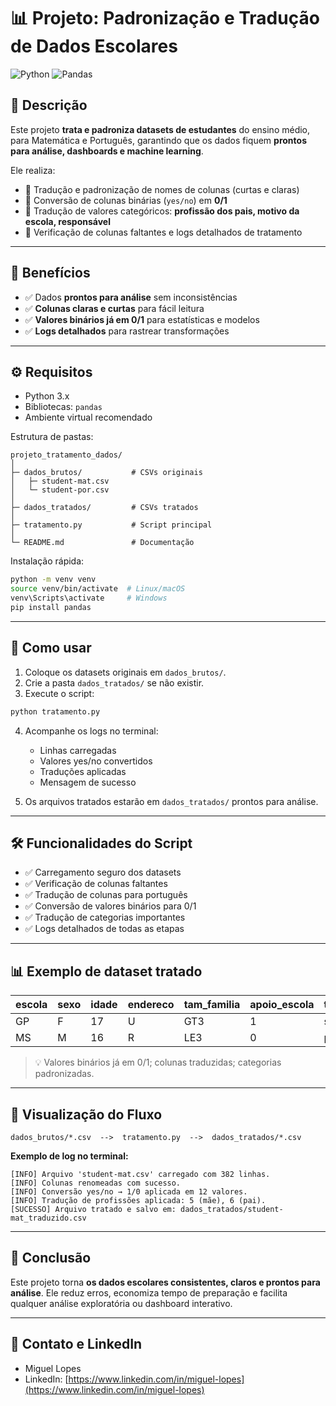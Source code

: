 
# 📊 Projeto: Padronização e Tradução de Dados Escolares

![Python](https://img.shields.io/badge/Python-3.x-blue?logo=python) ![Pandas](https://img.shields.io/badge/Pandas-data-green) 
## 📝 Descrição

Este projeto **trata e padroniza datasets de estudantes** do ensino médio, para Matemática e Português, garantindo que os dados fiquem **prontos para análise, dashboards e machine learning**.

Ele realiza:

* 📌 Tradução e padronização de nomes de colunas (curtas e claras)
* 📌 Conversão de colunas binárias (`yes/no`) em **0/1**
* 📌 Tradução de valores categóricos: **profissão dos pais, motivo da escola, responsável**
* 📌 Verificação de colunas faltantes e logs detalhados de tratamento

---

## 🎯 Benefícios

* ✅ Dados **prontos para análise** sem inconsistências
* ✅ **Colunas claras e curtas** para fácil leitura
* ✅ **Valores binários já em 0/1** para estatísticas e modelos
* ✅ **Logs detalhados** para rastrear transformações

---

## ⚙️ Requisitos

* Python 3.x
* Bibliotecas: `pandas`
* Ambiente virtual recomendado

Estrutura de pastas:

```
projeto_tratamento_dados/
│
├─ dados_brutos/           # CSVs originais
│   ├─ student-mat.csv
│   └─ student-por.csv
│
├─ dados_tratados/         # CSVs tratados
│
├─ tratamento.py           # Script principal
│
└─ README.md               # Documentação
```

Instalação rápida:

```bash
python -m venv venv
source venv/bin/activate  # Linux/macOS
venv\Scripts\activate     # Windows
pip install pandas
```

---

## 🚀 Como usar

1. Coloque os datasets originais em `dados_brutos/`.
2. Crie a pasta `dados_tratados/` se não existir.
3. Execute o script:

```bash
python tratamento.py
```

4. Acompanhe os logs no terminal:

   * Linhas carregadas
   * Valores yes/no convertidos
   * Traduções aplicadas
   * Mensagem de sucesso

5. Os arquivos tratados estarão em `dados_tratados/` prontos para análise.

---

## 🛠️ Funcionalidades do Script

* ✅ Carregamento seguro dos datasets
* ✅ Verificação de colunas faltantes
* ✅ Tradução de colunas para português
* ✅ Conversão de valores binários para 0/1
* ✅ Tradução de categorias importantes
* ✅ Logs detalhados de todas as etapas

---

## 📊 Exemplo de dataset tratado

| escola | sexo | idade | endereco | tam\_familia | apoio\_escola | trab\_mae | trab\_pai | motivo\_escola | responsavel | aula\_paga | nota\_final |
| ------ | ---- | ----- | -------- | ------------ | ------------- | --------- | --------- | -------------- | ----------- | ---------- | ----------- |
| GP     | F    | 17    | U        | GT3          | 1             | saude     | servicos  | curso          | mae         | 1          | 15          |
| MS     | M    | 16    | R        | LE3          | 0             | prof      | casa      | reputacao      | pai         | 0          | 13          |

> 💡 Valores binários já em 0/1; colunas traduzidas; categorias padronizadas.

---

## 📸 Visualização do Fluxo

```
dados_brutos/*.csv  -->  tratamento.py  -->  dados_tratados/*.csv
```

**Exemplo de log no terminal:**

```
[INFO] Arquivo 'student-mat.csv' carregado com 382 linhas.
[INFO] Colunas renomeadas com sucesso.
[INFO] Conversão yes/no → 1/0 aplicada em 12 valores.
[INFO] Tradução de profissões aplicada: 5 (mãe), 6 (pai).
[SUCESSO] Arquivo tratado e salvo em: dados_tratados/student-mat_traduzido.csv
```

---

## 📌 Conclusão

Este projeto torna **os dados escolares consistentes, claros e prontos para análise**. Ele reduz erros, economiza tempo de preparação e facilita qualquer análise exploratória ou dashboard interativo.

---

## 🔗 Contato e LinkedIn

* Miguel Lopes
* LinkedIn: [https://www.linkedin.com/in/miguel-lopes](https://www.linkedin.com/in/miguel-lopes)


